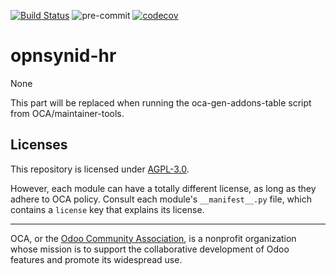 [![Build Status](https://travis-ci.com/open-synergy/opnsynid-hr.svg?branch=14.0)](https://travis-ci.com/open-synergy/opnsynid-hr)
![pre-commit](https://github.com/open-synergy/opnsynid-hr/actions/workflows/pre-commit.yml/badge.svg)
[![codecov](https://codecov.io/gh/open-synergy/opnsynid-hr/branch/14.0/graph/badge.svg)](https://codecov.io/gh/open-synergy/opnsynid-hr)

<!-- /!\ do not modify above this line -->

# opnsynid-hr

None

<!-- /!\ do not modify below this line -->

<!-- prettier-ignore-start -->

[//]: # (addons)

This part will be replaced when running the oca-gen-addons-table script from OCA/maintainer-tools.

[//]: # (end addons)

<!-- prettier-ignore-end -->

## Licenses

This repository is licensed under [AGPL-3.0](LICENSE).

However, each module can have a totally different license, as long as they adhere to OCA
policy. Consult each module's `__manifest__.py` file, which contains a `license` key
that explains its license.

----

OCA, or the [Odoo Community Association](http://odoo-community.org/), is a nonprofit
organization whose mission is to support the collaborative development of Odoo features
and promote its widespread use.
